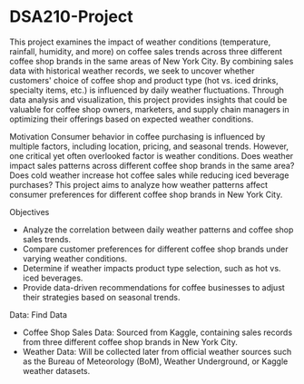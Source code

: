 # DSA210-Project

This project examines the impact of weather conditions (temperature, rainfall, humidity, and more) on coffee sales trends across three different coffee shop brands in the same areas of New York City. By combining sales data with historical weather records, we seek to uncover whether customers' choice of coffee shop and product type (hot vs. iced drinks, specialty items, etc.) is influenced by daily weather fluctuations.
Through data analysis and visualization, this project provides insights that could be valuable for coffee shop owners, marketers, and supply chain managers in optimizing their offerings based on expected weather conditions.

Motivation
Consumer behavior in coffee purchasing is influenced by multiple factors, including location, pricing, and seasonal trends. However, one critical yet often overlooked factor is weather conditions. Does weather impact sales patterns across different coffee shop brands in the same area? Does cold weather increase hot coffee sales while reducing iced beverage purchases? This project aims to analyze how weather patterns affect consumer preferences for different coffee shop brands in New York City.

Objectives
* Analyze the correlation between daily weather patterns and coffee shop sales trends.
* Compare customer preferences for different coffee shop brands under varying weather conditions.
* Determine if weather impacts product type selection, such as hot vs. iced beverages.
* Provide data-driven recommendations for coffee businesses to adjust their strategies based on seasonal trends.

Data:
Find Data
* Coffee Shop Sales Data: Sourced from Kaggle, containing sales records from three different coffee shop brands in New York City.
* Weather Data: Will be collected later from official weather sources such as the Bureau of Meteorology (BoM), Weather Underground, or Kaggle weather datasets.

